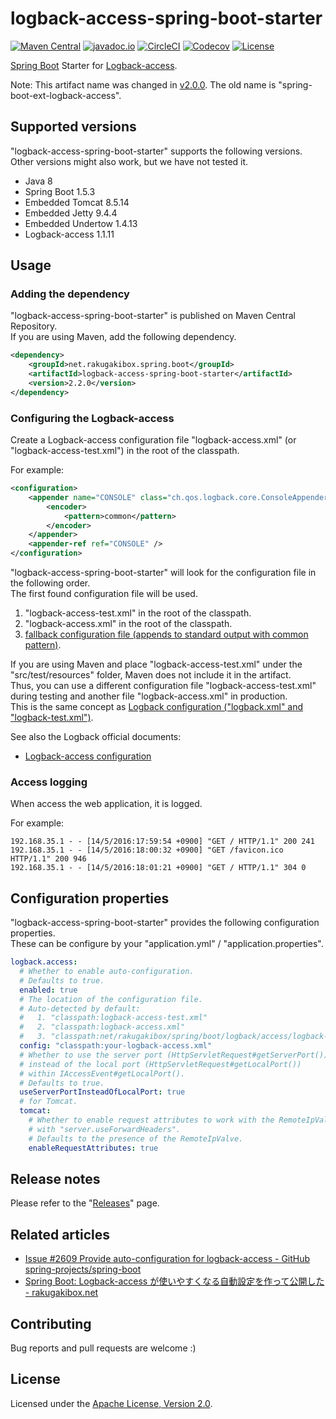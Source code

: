 # logback-access-spring-boot-starter

[![Maven Central][Maven Central Badge]][Maven Central]
[![javadoc.io][javadoc.io Badge]][javadoc.io]
[![CircleCI][CircleCI Badge]][CircleCI]
[![Codecov][Codecov Badge]][Codecov]
[![License][License Badge]][License]

[Maven Central Badge]: https://maven-badges.herokuapp.com/maven-central/net.rakugakibox.spring.boot/logback-access-spring-boot-starter/badge.svg
[Maven Central]: https://maven-badges.herokuapp.com/maven-central/net.rakugakibox.spring.boot/logback-access-spring-boot-starter
[javadoc.io Badge]: https://www.javadoc.io/badge/net.rakugakibox.spring.boot/logback-access-spring-boot-starter.svg
[javadoc.io]: https://www.javadoc.io/doc/net.rakugakibox.spring.boot/logback-access-spring-boot-starter
[CircleCI Badge]: https://circleci.com/gh/akihyro/logback-access-spring-boot-starter.svg?style=shield
[CircleCI]: https://circleci.com/gh/akihyro/logback-access-spring-boot-starter
[Codecov Badge]: https://codecov.io/gh/akihyro/logback-access-spring-boot-starter/branch/master/graph/badge.svg
[Codecov]: https://codecov.io/gh/akihyro/logback-access-spring-boot-starter
[License Badge]: https://img.shields.io/badge/license-Apache%202.0-brightgreen.svg
[License]: LICENSE.txt

[Spring Boot] Starter for [Logback-access].  

[Spring Boot]: https://projects.spring.io/spring-boot/
[Logback-access]: http://logback.qos.ch/access.html

Note: This artifact name was changed in [v2.0.0]. The old name is "spring-boot-ext-logback-access".  

[v2.0.0]: https://github.com/akihyro/logback-access-spring-boot-starter/releases/tag/v2.0.0

## Supported versions

"logback-access-spring-boot-starter" supports the following versions.  
Other versions might also work, but we have not tested it.  

* Java 8
* Spring Boot 1.5.3
* Embedded Tomcat 8.5.14
* Embedded Jetty 9.4.4
* Embedded Undertow 1.4.13
* Logback-access 1.1.11

## Usage

### Adding the dependency

"logback-access-spring-boot-starter" is published on Maven Central Repository.  
If you are using Maven, add the following dependency.  

```xml
<dependency>
    <groupId>net.rakugakibox.spring.boot</groupId>
    <artifactId>logback-access-spring-boot-starter</artifactId>
    <version>2.2.0</version>
</dependency>
```

### Configuring the Logback-access

Create a Logback-access configuration file "logback-access.xml" (or "logback-access-test.xml")
in the root of the classpath.  

For example:  

```xml
<configuration>
    <appender name="CONSOLE" class="ch.qos.logback.core.ConsoleAppender">
        <encoder>
            <pattern>common</pattern>
        </encoder>
    </appender>
    <appender-ref ref="CONSOLE" />
</configuration>
```

"logback-access-spring-boot-starter" will look for the configuration file in the following order.  
The first found configuration file will be used.  

1. "logback-access-test.xml" in the root of the classpath.
2. "logback-access.xml" in the root of the classpath.
3. [fallback configuration file (appends to standard output with common pattern)].

[fallback configuration file (appends to standard output with common pattern)]: logback-access-spring-boot-starter/src/main/resources/net/rakugakibox/spring/boot/logback/access/logback-access.xml

If you are using Maven and place "logback-access-test.xml" under the "src/test/resources" folder,
Maven does not include it in the artifact.  
Thus, you can use a different configuration file "logback-access-test.xml" during testing
and another file "logback-access.xml" in production.  
This is the same concept as [Logback configuration ("logback.xml" and "logback-test.xml")].  

[Logback configuration ("logback.xml" and "logback-test.xml")]: https://logback.qos.ch/manual/configuration.html#auto_configuration

See also the Logback official documents:  

* [Logback-access configuration]

[Logback-access configuration]: http://logback.qos.ch/access.html#configuration

### Access logging

When access the web application, it is logged.  

For example:  

```
192.168.35.1 - - [14/5/2016:17:59:54 +0900] "GET / HTTP/1.1" 200 241
192.168.35.1 - - [14/5/2016:18:00:32 +0900] "GET /favicon.ico HTTP/1.1" 200 946
192.168.35.1 - - [14/5/2016:18:01:21 +0900] "GET / HTTP/1.1" 304 0
```

## Configuration properties

"logback-access-spring-boot-starter" provides the following configuration properties.  
These can be configure by your "application.yml" / "application.properties".  

```yml
logback.access:
  # Whether to enable auto-configuration.
  # Defaults to true.
  enabled: true
  # The location of the configuration file.
  # Auto-detected by default:
  #   1. "classpath:logback-access-test.xml"
  #   2. "classpath:logback-access.xml"
  #   3. "classpath:net/rakugakibox/spring/boot/logback/access/logback-access.xml"
  config: "classpath:your-logback-access.xml"
  # Whether to use the server port (HttpServletRequest#getServerPort())
  # instead of the local port (HttpServletRequest#getLocalPort())
  # within IAccessEvent#getLocalPort().
  # Defaults to true.
  useServerPortInsteadOfLocalPort: true
  # for Tomcat.
  tomcat:
    # Whether to enable request attributes to work with the RemoteIpValve enabled
    # with "server.useForwardHeaders".
    # Defaults to the presence of the RemoteIpValve.
    enableRequestAttributes: true
```

## Release notes

Please refer to the "[Releases]" page.  

[Releases]: https://github.com/akihyro/logback-access-spring-boot-starter/releases

## Related articles

* [Issue #2609 Provide auto-configuration for logback-access - GitHub spring-projects/spring-boot]
* [Spring Boot: Logback-access が使いやすくなる自動設定を作って公開した - rakugakibox.net]

[Issue #2609 Provide auto-configuration for logback-access - GitHub spring-projects/spring-boot]: https://github.com/spring-projects/spring-boot/issues/2609
[Spring Boot: Logback-access が使いやすくなる自動設定を作って公開した - rakugakibox.net]: http://blog.rakugakibox.net/entry/2015/12/25/spring-boot-ext-logback-access

## Contributing

Bug reports and pull requests are welcome :)  

## License

Licensed under the [Apache License, Version 2.0].  

[Apache License, Version 2.0]: LICENSE.txt
